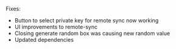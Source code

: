 Fixes:
* Button to select private key for remote sync now working
* UI improvements to remote-sync
* Closing generate random box was causing new random value
* Updated dependencies
